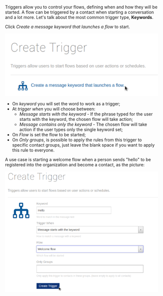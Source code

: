 Triggers allow you to control your flows, defining when and how they will be started. A flow can be triggered by a contact when starting a conversation and a lot more. Let's talk about the most common trigger type, **Keywords**.

Click *Create a message keyword that launches a flow* to start.

![](/img/triggers/TriggersKeyword01.png)

- On *keyword* you will set the word to work as a trigger;
- At *trigger when* you will choose between: 
  - *Message starts with the keyword* - If the phrase typed for the user starts with the keyword, the chosen flow will take action;
  - *Message contains only the keyword* - The chosen flow will take action if the user types only the single keyword set;
- On *Flow* is set the flow to be started;
- On *Only groups*, is possible to apply the rules from this trigger to specific contact groups, just leave the blank space if you want to apply this rule to everyone.

A use case is starting a welcome flow when a person sends "hello" to be registered into the organization and become a contact, as the picture:

![](/img/triggers/TriggersKeyword02.png)